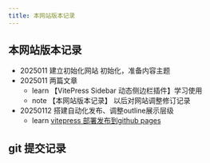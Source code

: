 ```yaml
---
title: 本网站版本记录
---
```


## 本网站版本记录

+ 2025011 建立初始化网站
    初始化，准备内容主题
+ 2025011 两篇文章
    - learn 【VitePress Sidebar 动态侧边栏插件】学习使用
    - note 【本网站版本记录】  以后对网站调整修订记录
+ 20250112 搭建自动化发布、调整outline展示层级
    - learn [vitepress 部署发布到github pages](/learn/20250112_vitepress_deploy_to_gitpages)

## git 提交记录